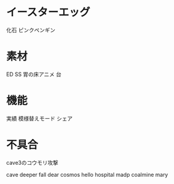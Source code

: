 
# イースターエッグ
化石
ピンクペンギン

# 素材
ED SS
胃の床アニメ
台

# 機能
実績
模様替えモード
シェア

# 不具合
cave3のコウモリ攻撃

cave deeper
fall dear
cosmos hello
hospital madp
coalmine mary
